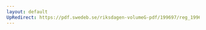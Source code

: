 ```yaml
---
layout: default
UpRedirect: https://pdf.swedeb.se/riksdagen-volumeG-pdf/199697/reg_199697/reg_199697_0283.pdf
---
```

